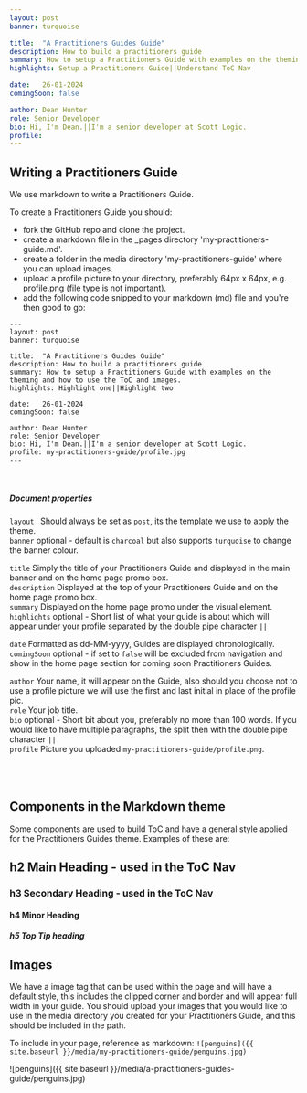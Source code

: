 ```yaml
---
layout: post
banner: turquoise

title:  "A Practitioners Guides Guide"
description: How to build a practitioners guide
summary: How to setup a Practitioners Guide with examples on the theming and how to use the ToC and images.
highlights: Setup a Practitioners Guide||Understand ToC Nav

date:   26-01-2024
comingSoon: false

author: Dean Hunter
role: Senior Developer
bio: Hi, I'm Dean.||I'm a senior developer at Scott Logic.
profile:
---
```


## Writing a Practitioners Guide

We use markdown to write a Practitioners Guide.

To create a Practitioners Guide you should:
- fork the GitHub repo and clone the project.
- create a markdown file in the _pages directory 'my-practitioners-guide.md'.
- create a folder in the media directory 'my-practitioners-guide' where you can upload images.
- upload a profile picture to your directory, preferably 64px x 64px, e.g. profile.png (file type is not important).
- add the following code snipped to your markdown (md) file and you're then good to go:

```
---
layout: post
banner: turquoise

title:  "A Practitioners Guides Guide"
description: How to build a practitioners guide
summary: How to setup a Practitioners Guide with examples on the theming and how to use the ToC and images.
highlights: Highlight one||Highlight two

date:   26-01-2024
comingSoon: false

author: Dean Hunter
role: Senior Developer
bio: Hi, I'm Dean.||I'm a senior developer at Scott Logic.
profile: my-practitioners-guide/profile.jpg
---
```
  <br />
 
##### Document properties

```layout ``` Should always be set as ```post```, its the template we use to apply the theme.\
```banner``` optional - default is ```charcoal``` but also supports ```turquoise``` to change the banner colour.

```title``` Simply the title of your Practitioners Guide and displayed in the main banner and on the home page promo box.\
```description``` Displayed at the top of your Practitioners Guide and on the home page promo box.\
```summary``` Displayed on the home page promo under the visual element.\
```highlights``` optional - Short list of what your guide is about which will appear under your profile separated by the double pipe character ```||```

```date``` Formatted as dd-MM-yyyy, Guides are displayed chronologically.\
```comingSoon``` optional - if set to ```false``` will be excluded from navigation and show in the home page section for coming soon Practitioners Guides.

```author``` Your name, it will appear on the Guide, also should you choose not to use a profile picture we will use the first and last initial in place of the profile pic.\
```role``` Your job title.\
```bio``` optional - Short bit about you, preferably no more than 100 words.  If you would like to have multiple paragraphs, the split then with the double pipe character ```||```\
```profile``` Picture you uploaded ```my-practitioners-guide/profile.png```.\
  <br />
  <br />
  <br />
 
## Components in the Markdown theme

Some components are used to build ToC and have a general style applied for the Practitioners Guides theme.  Examples of these are:

## h2 Main Heading - used in the ToC Nav

### h3 Secondary Heading - used in the ToC Nav

#### h4 Minor Heading

##### h5 Top Tip heading

## Images

We have a image tag that can be used within the page and will have a default style, this includes the clipped corner and border and will appear full width in your guide.  You should upload your images that you would like to use in the media directory you created for your Practitioners Guide, and this should be included in the path.

To include in your page, reference as markdown: ```![penguins]({{ site.baseurl }}/media/my-practitioners-guide/penguins.jpg)```

![penguins]({{ site.baseurl }}/media/a-practitioners-guides-guide/penguins.jpg)